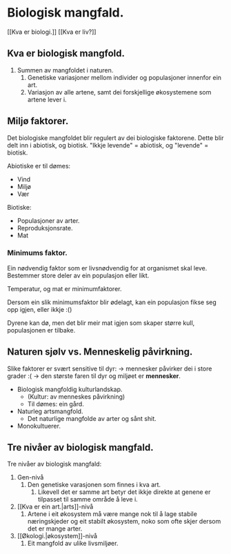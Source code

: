 # Biologisk mangfald.
[[Kva er biologi.]] [[Kva er liv?]] 


## Kva er biologisk mangfold.
1. Summen av mangfoldet i naturen.
	1. Genetiske variasjoner mellom individer og populasjoner innenfor ein art.
	2. Variasjon av alle artene, samt dei forskjellige økosystemene som artene lever i.

## Miljø faktorer.
Det biologiske mangfoldet blir regulert av dei biologiske faktorene.
Dette blir delt inn i abiotisk, og biotisk.
"Ikkje levende" = abiotisk, og "levende" = biotisk.

Abiotiske er til dømes: 
* Vind
* Miljø
* Vær

Biotiske:
* Populasjoner av arter.
* Reproduksjonsrate.
* Mat

### Minimums faktor.
Ein nødvendig faktor som er livsnødvendig for at organismet skal leve.
Bestemmer store deler av ein populasjon eller likt.

Temperatur, og mat er minimumfaktorer.

Dersom ein slik minimumsfaktor blir ødelagt, kan ein populasjon fikse seg opp igjen, eller ikkje :()

Dyrene kan dø, men det blir meir mat igjen som skaper større kull, populasjonen er tilbake.




## Naturen sjølv vs. Menneskelig  påvirkning.

Slike faktorer er svært sensitive til dyr: 
$\rightarrow$ mennesker påvirker dei i store grader :(
$\rightarrow$ den største faren til dyr og miljøet er **mennesker**.

* Biologisk mangfoldig kulturlandskap.
	* (Kultur: av menneskes påvirkning)
	* Til dømes: ein gård.
* Naturleg artsmangfold.
	* Det naturlige mangfolde av arter og sånt shit.
* Monokultuerer.



## Tre nivåer av biologisk mangfald.

Tre nivåer av biologisk mangfald:

1. Gen-nivå
	1. Den genetiske varasjonen som finnes i kva art.
		1. Likevell det er samme art betyr det ikkje direkte at genene er tilpasset til samme område å leve i. 
2. [[Kva er ein art.|arts]]-nivå
	1. Artene i eit økosystem må være mange nok til å lage stabile næringskjeder og eit stabilt økosystem, noko som ofte skjer dersom det er mange arter.
3. [[Økologi.|økosystem]]-nivå
	1. Eit mangfold av ulike livsmiljøer. 

